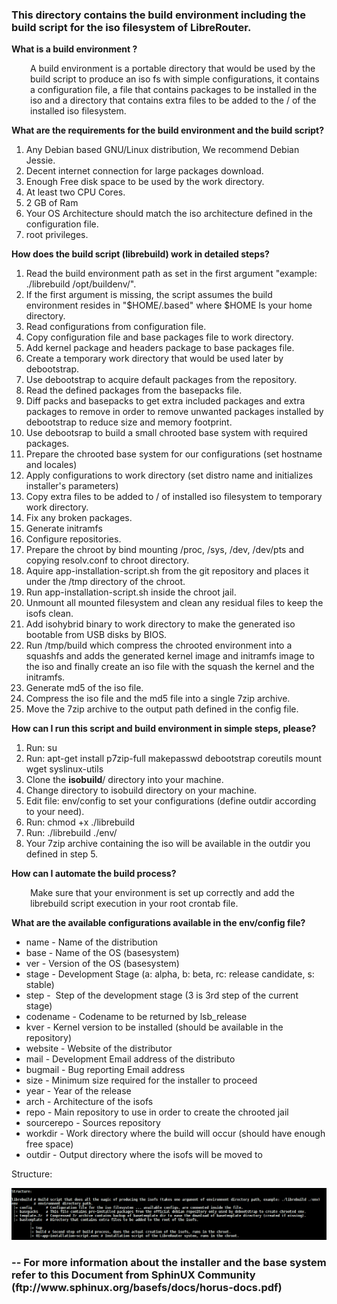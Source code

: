 <h3>This directory contains the build environment including the build script for the iso filesystem of LibreRouter.</h3>
<p><strong>What is a build environment ?</strong></p>
<p style="padding-left: 30px;">A build environment is a portable directory that would be used by the build script to produce an iso fs with simple configurations, it contains a configuration file, a file that contains packages to be installed in the iso and a directory that contains extra files to be added to the / of the installed iso filesystem.</p>
<p><strong>What are the requirements for the build environment and the build script?</strong></p>
<ol>
<li>Any Debian based GNU/Linux distribution, We recommend Debian Jessie.</li>
<li>Decent internet connection for large packages download.</li>
<li>Enough Free disk space to be used by the work directory.</li>
<li>At least two CPU Cores.</li>
<li>2 GB of Ram</li>
<li>Your OS Architecture should match the iso architecture defined in the configuration file.</li>
<li>root privileges.</li>
</ol>
<p><strong>How does the build script (librebuild) work in detailed steps?</strong></p>
<ol>
<li><strong></strong>Read the build environment path as set in the first argument "example: ./librebuild /opt/buildenv/".</li>
<li>If the first argument is missing, the script assumes the build environment resides in "$HOME/.based" where $HOME Is your home directory.</li>
<li>Read configurations from configuration file.</li>
<li>Copy configuration file and base packages file to work directory.</li>
<li>Add kernel package and headers package to base packages file.</li>
<li>Create a temporary&nbsp;work directory that would be used later by debootstrap.</li>
<li>Use debootstrap to acquire default packages from the repository.</li>
<li>Read the defined packages from the basepacks file.</li>
<li>Diff packs and basepacks to get extra included packages and extra packages to remove in order to remove unwanted packages installed by debootstrap to reduce size and memory footprint.</li>
<li>Use debootsrap to build a small chrooted base system with required packages.</li>
<li>Prepare the chrooted base system for our configurations (set hostname and locales)</li>
<li>Apply configurations to work directory (set distro name and initializes installer's parameters)</li>
<li>Copy extra files to be added to / of installed iso filesystem to temporary work directory.</li>
<li>Fix any broken packages.</li>
<li>Generate initramfs</li>
<li>Configure repositories.</li>
<li>Prepare the chroot by bind mounting /proc, /sys, /dev, /dev/pts and copying resolv.conf to chroot directory.</li>
<li>Aquire app-installation-script.sh from the git repository and places it under the /tmp directory of the chroot.</li>
<li>Run app-installation-script.sh inside the chroot jail.</li>
<li>Unmount all mounted filesystem and clean any residual files to keep the isofs clean.</li>
<li>Add isohybrid binary to work directory to make the generated iso bootable from USB disks by BIOS.</li>
<li>Run /tmp/build which compress the chrooted environment into a squashfs and adds the generated kernel image and initramfs image to the iso and finally create an iso file with the squash the kernel and the initramfs.</li>
<li>Generate md5 of the iso file.</li>
<li>Compress the iso file and the md5 file into a single 7zip archive.</li>
<li>Move the 7zip archive to the output path defined in the config file.</li>
</ol>
<p><strong>How can I run this script and build environment in simple steps, please?</strong></p>
<ol>
<li>Run: su</li>
<li>Run: apt-get install p7zip-full makepasswd debootstrap coreutils mount wget syslinux-utils</li>
<li>Clone the <strong class="final-path">isobuild</strong><span class="separator">/</span> directory into your machine.</li>
<li>Change directory to isobuild directory on your machine.</li>
<li>Edit file: env/config to set your configurations (define outdir according to your need).</li>
<li>Run: chmod +x ./librebuild</li>
<li>Run: ./librebuild ./env/</li>
<li>Your 7zip archive containing the iso will be available in the outdir you defined in step 5.</li>
</ol>
<p><strong>How can I automate the build process?</strong></p>
<p style="padding-left: 30px;">Make sure that your environment is set up correctly and add the librebuild script execution in your root crontab file.</p>
<p><strong>What are the available configurations available in the env/config file?</strong></p>
<ul>
<li><strong></strong>name - Name of the distribution</li>
<li>base - Name of the OS (basesystem)</li>
<li>ver - Version of the OS (basesystem)</li>
<li>stage - Development Stage (a: alpha, b: beta, rc: release candidate, s: stable)</li>
<li>step - &nbsp;Step of the development stage (3 is 3rd step of the current stage)</li>
<li>codename - Codename to be returned by lsb_release</li>
<li>kver - Kernel version to be installed (should be available in the repository)</li>
<li>website - Website of the distributor</li>
<li>mail - Development Email address of the distributo</li>
<li>bugmail - Bug reporting Email address</li>
<li>size - Minimum size required for the installer to proceed</li>
<li>year - Year of the release</li>
<li>arch - Architecture of the isofs</li>
<li>repo - Main repository to use in order to create the chrooted jail</li>
<li>sourcerepo - Sources repository</li>
<li>workdir - Work directory where the build will occur (should have enough free space)</li>
<li>outdir - Output directory where the isofs will be moved to</li>
</ul>
<p>Structure:</p>
<p><img src="snapshot122.png" alt="" /></p>
<h3>-- For more information about the installer and the base system refer to this Document from SphinUX Community (ftp://www.sphinux.org/basefs/docs/horus-docs.pdf)</h3>
